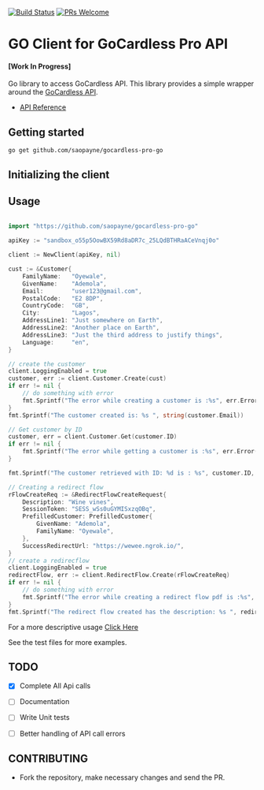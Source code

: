 [![Build Status](https://travis-ci.org/saopayne/gocardless-pro-go.svg?branch=master)](https://travis-ci.org/saopayne/gocardless-pro-go)
[![PRs Welcome](https://img.shields.io/badge/PRs-welcome-brightgreen.svg?style=flat-square)](http://makeapullrequest.com)

# GO Client for GoCardless Pro API

#### [__Work In Progress__]

Go library to access GoCardless API. This library provides a simple wrapper around the [GoCardless API](http://developer.gocardless.com/api-reference).

- [API Reference](https://developer.gocardless.com/api-reference/2015-07-06)


## Getting started

```
go get github.com/saopayne/gocardless-pro-go
```

## Initializing the client

## Usage

``` go

import "https://github.com/saopayne/gocardless-pro-go"

apiKey := "sandbox_o55p5OowBX59Rd8aDR7c_25LQdBTHRaACeVnqj0o"

client := NewClient(apiKey, nil)

cust := &Customer{
    FamilyName:   "Oyewale",
    GivenName:    "Ademola",
    Email:        "user123@gmail.com",
    PostalCode:   "E2 8DP",
    CountryCode:  "GB",
    City:         "Lagos",
    AddressLine1: "Just somewhere on Earth",
    AddressLine2: "Another place on Earth",
    AddressLine3: "Just the third address to justify things",
    Language:     "en",
}

// create the customer
client.LoggingEnabled = true
customer, err := client.Customer.Create(cust)
if err != nil {
    // do something with error
    fmt.Sprintf("The error while creating a customer is :%s", err.Error())
}
fmt.Sprintf("The customer created is: %s ", string(customer.Email))

// Get customer by ID
customer, err = client.Customer.Get(customer.ID)
if err != nil {
    fmt.Sprintf("The error while getting a customer is :%s", err.Error())
}

fmt.Sprintf("The customer retrieved with ID: %d is : %s", customer.ID, customer.Email)

// Creating a redirect flow
rFlowCreateReq := &RedirectFlowCreateRequest{
    Description: "Wine vines",
    SessionToken: "SESS_wSs0uGYMISxzqOBq",
    PrefilledCustomer: PrefilledCustomer{
        GivenName: "Ademola",
        FamilyName: "Oyewale",
    },
    SuccessRedirectUrl: "https://wewee.ngrok.io/",
}
// create a redirecflow
client.LoggingEnabled = true
redirectFlow, err := client.RedirectFlow.Create(rFlowCreateReq)
if err != nil {
    // do something with error
    fmt.Sprintf("The error while creating a redirect flow pdf is :%s", err.Error())
}
fmt.Sprintf("The redirect flow created has the description: %s ", redirectFlow.Description)

```

For a more descriptive usage [Click Here](https://github.com/saopayne/gocardless-pro-go/blob/master/Usage.md)

See the test files for more examples.

## TODO
- [x] Complete All Api calls
- [ ] Documentation
- [ ] Write Unit tests
- [ ] Better handling of API call errors


## CONTRIBUTING
- Fork the repository, make necessary changes and send the PR.
